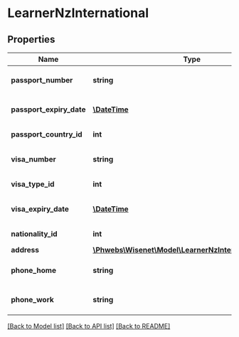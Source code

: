# LearnerNzInternational

## Properties
Name | Type | Description | Notes
------------ | ------------- | ------------- | -------------
**passport_number** | **string** | Passport number of the learner | [optional] 
**passport_expiry_date** | [**\DateTime**](\DateTime.md) | Learner passport expiry date | [optional] 
**passport_country_id** | **int** | See combo NzCountries | [optional] 
**visa_number** | **string** | Visa Number of the learner | [optional] 
**visa_type_id** | **int** | See combo NzVisaTypes | [optional] 
**visa_expiry_date** | [**\DateTime**](\DateTime.md) | Expiry Date of learner&#x27;s visa | [optional] 
**nationality_id** | **int** | See combo NzCountries | [optional] 
**address** | [**\Phwebs\Wisenet\Model\LearnerNzInternationalAddress**](LearnerNzInternationalAddress.md) |  | [optional] 
**phone_home** | **string** | International Home phone number | [optional] 
**phone_work** | **string** | International Work phone number | [optional] 

[[Back to Model list]](../../README.md#documentation-for-models) [[Back to API list]](../../README.md#documentation-for-api-endpoints) [[Back to README]](../../README.md)

